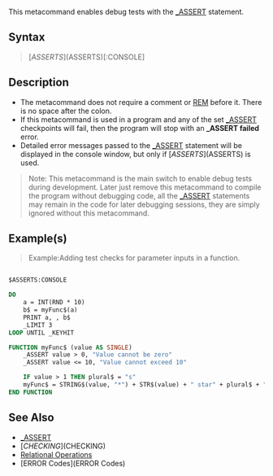 This metacommand enables debug tests with the [_ASSERT](_ASSERT) statement.

## Syntax

> [$ASSERTS]($ASSERTS)[:CONSOLE]

## Description

* The metacommand does not require a comment or [REM](REM) before it. There is no space after the colon.
* If this metacommand is used in a program and any of the set [_ASSERT](_ASSERT) checkpoints will fail, then the program will stop with an **_ASSERT failed** error.
* Detailed error messages passed to the [_ASSERT](_ASSERT) statement will be displayed in the console window, but only if [$ASSERTS]($ASSERTS) is used.

> Note: This metacommand is the main switch to enable debug tests during development. Later just remove this metacommand to compile the program without debugging code, all the [_ASSERT](_ASSERT) statements may remain in the code for later debugging sessions, they are simply ignored without this metacommand.

## Example(s)

> Example:Adding test checks for parameter inputs in a function.

```vb

$ASSERTS:CONSOLE

DO
    a = INT(RND * 10)
    b$ = myFunc$(a)
    PRINT a, , b$
    _LIMIT 3
LOOP UNTIL _KEYHIT

FUNCTION myFunc$ (value AS SINGLE)
    _ASSERT value > 0, "Value cannot be zero"
    _ASSERT value <= 10, "Value cannot exceed 10"

    IF value > 1 THEN plural$ = "s"
    myFunc$ = STRING$(value, "*") + STR$(value) + " star" + plural$ + " :-)"
END FUNCTION

```

## See Also

* [_ASSERT](_ASSERT)
* [$CHECKING]($CHECKING)
* [Relational Operations](Relational_Operations)
* [ERROR Codes](ERROR Codes)




